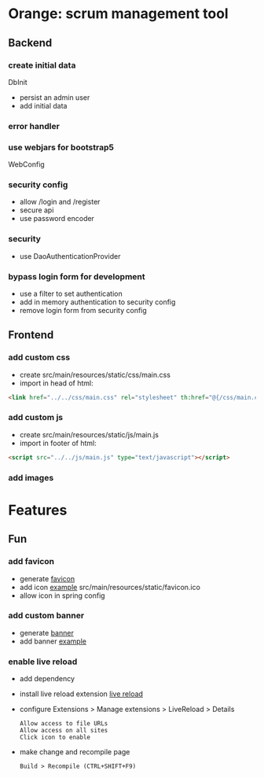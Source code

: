 # Orange: scrum management tool

## Backend

### create initial data
DbInit
- persist an admin user
- add initial data 

### error handler

### use webjars for bootstrap5
WebConfig

### security config
- allow /login and /register
- secure api
- use password encoder

### security
- use DaoAuthenticationProvider

### bypass login form for development
- use a filter to set authentication
- add in memory authentication to security config
- remove login form from security config

## Frontend

### add custom css
- create src/main/resources/static/css/main.css
- import in head of html:
```html
<link href="../../css/main.css" rel="stylesheet" th:href="@{/css/main.css}"/>
```

### add custom js
- create src/main/resources/static/js/main.js
- import in footer of html:
```html
<script src="../../js/main.js" type="text/javascript"></script>
```
### add images

# Features



## Fun

### add favicon
- generate [favicon](https://favicon.io/favicon-generator/)
- add icon [example](https://www.baeldung.com/spring-boot-favicon)
  src/main/resources/static/favicon.ico
- allow icon in spring config

### add custom banner
- generate [banner](https://manytools.org/hacker-tools/ascii-banner/)
- add banner [example](https://www.baeldung.com/spring-boot-custom-banners)

### enable live reload
- add dependency
- install live reload extension
[live reload](https://chrome.google.com/webstore/detail/livereload/jnihajbhpnppcggbcgedagnkighmdlei?hl=en)
- configure Extensions > Manage extensions > LiveReload > Details 
  
      Allow access to file URLs
      Allow access on all sites
      Click icon to enable
  
- make change and recompile page
  
      Build > Recompile (CTRL+SHIFT+F9)
